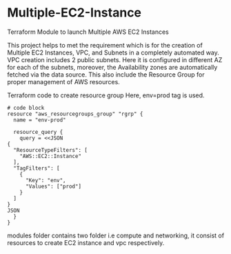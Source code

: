 # Multiple-EC2-Instance
Terraform Module to launch Multiple AWS EC2 Instances


This project helps to met the requirement which is for the creation of Multiple EC2 Instances, VPC, and Subnets in a completely automated way. VPC creation includes 2 public subnets. Here it is configured in different AZ for each of the subnets, moreover, the Availability zones are automatically fetched via the data source. This also include the Resource Group for proper management of AWS resources. 


Terraform code to create resource group
Here, env=prod tag is used.

```
# code block
resource "aws_resourcegroups_group" "rgrp" {
  name = "env-prod"

  resource_query {
    query = <<JSON
{
  "ResourceTypeFilters": [
    "AWS::EC2::Instance"
  ],
  "TagFilters": [
    {
      "Key": "env",
      "Values": ["prod"]
    }
  ]
}
JSON
  }
}
```
                   
modules folder contains two folder i.e compute and networking, it consist of resources to create EC2 instance and vpc respectively.

